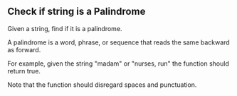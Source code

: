 ## Check if string is a Palindrome

Given a string, find if it is a palindrome.

A palindrome is a word, phrase, or sequence that reads the same backward as forward.

For example, given the string "madam" or "nurses, run" the function should return true.

Note that the function should disregard spaces and punctuation.